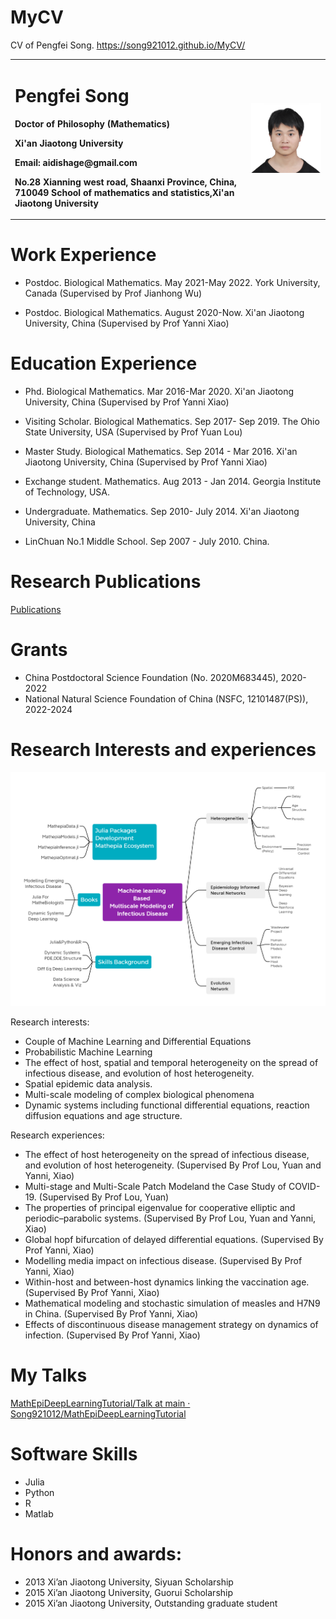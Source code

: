 # MyCV
CV of Pengfei Song. https://song921012.github.io/MyCV/

<table border="0">
  <tr>
    <td width="75%">
      <h1>Pengfei Song</h1>
      <p><b>Doctor of Philosophy (Mathematics)</b></p>
      <p><b>Xi'an Jiaotong University</b></p>
      <p><b>Email: aidishage@gmail.com</b></p>
      <p><b>No.28 Xianning west road, Shaanxi Province, China, 710049
School of mathematics and statistics,Xi'an Jiaotong University</b></p>
    </td>
    <td width="25%">
      <img src="photo.jpg" width="100%"> 
    </td>
  </tr>
</table>

 
# Work Experience

- Postdoc.  Biological Mathematics. May 2021-May 2022. York University, Canada (Supervised by Prof Jianhong Wu)

- Postdoc.  Biological Mathematics. August 2020-Now. Xi'an Jiaotong University, China (Supervised by Prof Yanni Xiao)

# Education Experience

- Phd. Biological Mathematics. Mar 2016-Mar 2020. Xi'an Jiaotong University, China (Supervised by Prof Yanni Xiao)

- Visiting Scholar. Biological Mathematics. Sep 2017- Sep 2019. The Ohio State  University, USA (Supervised by Prof Yuan Lou)

- Master Study. Biological Mathematics. Sep 2014 - Mar 2016. Xi'an Jiaotong University, China (Supervised by Prof Yanni Xiao)

- Exchange student. Mathematics. Aug 2013 - Jan 2014. Georgia Institute of Technology, USA.

- Undergraduate. Mathematics. Sep 2010- July 2014. Xi'an Jiaotong University, China

- LinChuan No.1 Middle School. Sep 2007 - July 2010. China.



# Research Publications
[Publications](Publications.md)

# Grants
- China Postdoctoral Science Foundation (No. 2020M683445), 2020-2022
- National Natural Science Foundation of China (NSFC, 12101487(PS)), 2022-2024

# Research Interests and experiences
![Projects Ongoing](MyProjects.png)

Research interests:

- Couple of Machine Learning and Differential Equations
- Probabilistic Machine Learning
- The effect of host, spatial and temporal heterogeneity on the spread of infectious disease, and evolution of host heterogeneity.
- Spatial epidemic data analysis.
- Multi-scale modeling of complex biological phenomena
- Dynamic systems including functional differential equations, reaction diffusion equations and age structure.

Research experiences:
- The effect of host heterogeneity on the spread of infectious disease, and evolution of host heterogeneity.  (Supervised By Prof Lou, Yuan and Yanni, Xiao)
- Multi-stage and Multi-Scale Patch Modeland the Case Study of COVID-19. (Supervised By Prof Lou, Yuan)
- The properties of principal eigenvalue  for cooperative elliptic and  periodic–parabolic systems. (Supervised By Prof Lou, Yuan and Yanni, Xiao)
- Global hopf bifurcation of delayed differential equations. (Supervised By Prof Yanni, Xiao)
- Modelling media impact on infectious disease. (Supervised By Prof Yanni, Xiao)
- Within-host and between-host dynamics linking the vaccination age. (Supervised By Prof Yanni, Xiao)
- Mathematical modeling and stochastic simulation of measles and H7N9 in China. (Supervised By Prof Yanni, Xiao)
- Effects of discontinuous disease management strategy on dynamics of infection. (Supervised By Prof Yanni, Xiao)

# My Talks

[MathEpiDeepLearningTutorial/Talk at main · Song921012/MathEpiDeepLearningTutorial](https://github.com/Song921012/MathEpiDeepLearningTutorial/tree/main/Talk)

# Software Skills
- Julia
- Python
- R
- Matlab

# Honors and awards: 

- 2013 Xi’an Jiaotong University, Siyuan Scholarship
- 2015 Xi’an Jiaotong University, Guorui Scholarship
- 2015 Xi’an Jiaotong University, Outstanding graduate student


